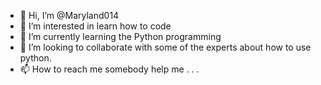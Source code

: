 - 👋 Hi, I’m @Maryland014
- 👀 I’m interested in learn how to code
- 🌱 I’m currently learning the Python programming
- 💞️ I’m looking to collaborate with some of the experts about how to use python.
- 📫 How to reach me somebody help me . . .

<!---
Maryland014/Maryland014 is a ✨ special ✨ repository because its `README.md` (this file) appears on your GitHub profile.
You can click the Preview link to take a look at your changes.
--->
